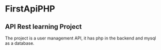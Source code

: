 # FirstApiPHP
## API Rest learning Project

The project is a user management API, it has php in the backend and mysql as a database.
